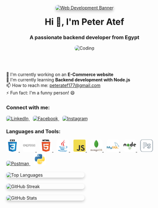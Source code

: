<div align="center">
    <a href="https://rishavchanda.io" target="_blank">
        <img src="https://b1463816.smushcdn.com/1463816/wp-content/uploads/2015/04/banner-web-development.png?lossy=2&strip=1&webp=1" alt="Web Development Banner" style="max-width: 100%; border-radius: 8px; box-shadow: 0 4px 8px rgba(0,0,0,0.2);" />
    </a>
    <h1 style="margin-top: 20px;">Hi 👋, I'm Peter Atef</h1>
    <h3 style="font-weight: bold;">A passionate backend developer from Egypt</h3>
</div>

<div align="center">
    <img src="https://user-images.githubusercontent.com/74038190/212749447-bfb7e725-6987-49d9-ae85-2015e3e7cc41.gif" alt="Coding" width="400" style="border-radius: 8px; margin-bottom: 20px;" />
</div>
<br>
<br>
<div style="margin-bottom: 20px;">
    <ul style="list-style-type: none; padding-left: 0;">
        <li>🔭 I'm currently working on an <strong>E-Commerce website</strong></li>
        <li>🌱 I'm currently learning <strong>Backend development with Node.js</strong></li>
        <li>📫 How to reach me: <a href="mailto:peteratef177@gmail.com">peteratef177@gmail.com</a></li>
        <li>⚡ Fun fact: I'm a funny person! 😄</li>
    </ul>
</div>

<h3 align="left">Connect with me:</h3>
<p align="left">
    <a href="https://linkedin.com/in/peter atef" target="_blank" style="margin-right: 10px;">
        <img src="https://raw.githubusercontent.com/rahuldkjain/github-profile-readme-generator/master/src/images/icons/Social/linked-in-alt.svg" alt="LinkedIn" height="30" width="40" style="border-radius: 5px;" />
    </a>
    <a href="https://fb.com/peter atef" target="_blank" style="margin-right: 10px;">
        <img src="https://raw.githubusercontent.com/rahuldkjain/github-profile-readme-generator/master/src/images/icons/Social/facebook.svg" alt="Facebook" height="30" width="40" style="border-radius: 5px;"/>
    </a>
    <a href="https://instagram.com/peter atef" target="_blank">
        <img src="https://raw.githubusercontent.com/rahuldkjain/github-profile-readme-generator/master/src/images/icons/Social/instagram.svg" alt="Instagram" height="30" width="40" style="border-radius: 5px;"/>
    </a>
</p>

<h3 align="left">Languages and Tools:</h3>
<p align="left">
    <a href="https://www.w3schools.com/css/" target="_blank" rel="noreferrer" style="margin-right: 10px;">
        <img src="https://raw.githubusercontent.com/devicons/devicon/master/icons/css3/css3-original-wordmark.svg" alt="CSS3" height="40" width="40" style="border-radius: 5px;"/>
    </a>
    <a href="https://expressjs.com" target="_blank" rel="noreferrer" style="margin-right: 10px;">
        <img src="https://raw.githubusercontent.com/devicons/devicon/master/icons/express/express-original-wordmark.svg" alt="Express.js" height="40" width="40" style="border-radius: 5px;"/>
    </a>
    <a href="https://www.w3.org/html/" target="_blank" rel="noreferrer" style="margin-right: 10px;">
        <img src="https://raw.githubusercontent.com/devicons/devicon/master/icons/html5/html5-original-wordmark.svg" alt="HTML5" height="40" width="40" style="border-radius: 5px;"/>
    </a>
    <a href="https://www.java.com" target="_blank" rel="noreferrer" style="margin-right: 10px;">
        <img src="https://raw.githubusercontent.com/devicons/devicon/master/icons/java/java-original.svg" alt="Java" height="40" width="40" style="border-radius: 5px;"/>
    </a>
    <a href="https://developer.mozilla.org/en-US/docs/Web/JavaScript" target="_blank" rel="noreferrer" style="margin-right: 10px;">
        <img src="https://raw.githubusercontent.com/devicons/devicon/master/icons/javascript/javascript-original.svg" alt="JavaScript" height="40" width="40" style="border-radius: 5px;"/>
    </a>
    <a href="https://www.mongodb.com/" target="_blank" rel="noreferrer" style="margin-right: 10px;">
        <img src="https://raw.githubusercontent.com/devicons/devicon/master/icons/mongodb/mongodb-original-wordmark.svg" alt="MongoDB" height="40" width="40" style="border-radius: 5px;"/>
    </a>
    <a href="https://www.mysql.com/" target="_blank" rel="noreferrer" style="margin-right: 10px;">
        <img src="https://raw.githubusercontent.com/devicons/devicon/master/icons/mysql/mysql-original-wordmark.svg" alt="MySQL" height="40" width="40" style="border-radius: 5px;"/>
    </a>
    <a href="https://nodejs.org" target="_blank" rel="noreferrer" style="margin-right: 10px;">
        <img src="https://raw.githubusercontent.com/devicons/devicon/master/icons/nodejs/nodejs-original-wordmark.svg" alt="Node.js" height="40" width="40" style="border-radius: 5px;"/>
    </a>
    <a href="https://www.photoshop.com/en" target="_blank" rel="noreferrer" style="margin-right: 10px;">
        <img src="https://raw.githubusercontent.com/devicons/devicon/master/icons/photoshop/photoshop-line.svg" alt="Photoshop" height="40" width="40" style="border-radius: 5px;"/>
    </a>
    <a href="https://postman.com" target="_blank" rel="noreferrer" style="margin-right: 10px;">
        <img src="https://www.vectorlogo.zone/logos/getpostman/getpostman-icon.svg" alt="Postman" height="40" width="40" style="border-radius: 5px;"/>
    </a>
    <a href="https://www.python.org" target="_blank" rel="noreferrer">
        <img src="https://raw.githubusercontent.com/devicons/devicon/master/icons/python/python-original.svg" alt="Python" height="40" width="40" style="border-radius: 5px;"/>
    </a>
</p>

<div style="margin-top: 20px;">
    <img src="https://github-readme-stats.vercel.app/api/top-langs?username=peter17710&show_icons=true&locale=en&layout=compact" alt="Top Languages" style="display: block; width: 50%; max-height: 400px; margin-bottom: 20px; border-radius: 8px; box-shadow: 0 4px 8px rgba(0,0,0,0.2);" />
    <img src="https://github-readme-streak-stats.herokuapp.com/?user=peter17710" alt="GitHub Streak" style="display: block; width: 50%; max-height: 400px; margin-bottom: 20px; border-radius: 8px; box-shadow: 0 4px 8px rgba(0,0,0,0.2);" />
    <img src="https://github-readme-stats.vercel.app/api?username=peter17710&show_icons=true&locale=en" alt="GitHub Stats" style="display: block; width: 50%; max-height: 400px; margin-bottom: 20px; border-radius: 8px; box-shadow: 0 4px 8px rgba(0,0,0,0.2);" />
</div>


</div>

